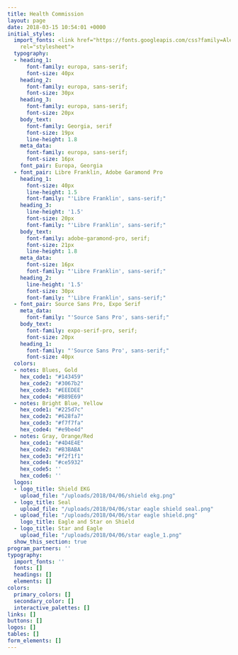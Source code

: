```yaml
---
title: Health Commission
layout: page
date: 2018-03-15 10:54:01 +0000
initial_styles:
  import_fonts: <link href="https://fonts.googleapis.com/css?family=Alegreya|Amiri|Archivo+Narrow|Cormorant+Garamond|Libre+Baskerville|Libre+Franklin|Lora|Montserrat|Nunito|Poppins|Source+Serif+Pro|Source+Sans+Pro|PT+Serif"
    rel="stylesheet">
  typography:
  - heading_1:
      font-family: europa, sans-serif;
      font-size: 40px
    heading_2:
      font-family: europa, sans-serif;
      font-size: 30px
    heading_3:
      font-family: europa, sans-serif;
      font-size: 20px
    body_text:
      font-family: Georgia, serif
      font-size: 19px
      line-height: 1.8
    meta_data:
      font-family: europa, sans-serif;
      font-size: 16px
    font_pair: Europa, Georgia
  - font_pair: Libre Franklin, Adobe Garamond Pro
    heading_1:
      font-size: 40px
      line-height: 1.5
      font-family: "'Libre Franklin', sans-serif;"
    heading_3:
      line-height: '1.5'
      font-size: 20px
      font-family: "'Libre Franklin', sans-serif;"
    body_text:
      font-family: adobe-garamond-pro, serif;
      font-size: 21px
      line-height: 1.8
    meta_data:
      font-size: 16px
      font-family: "'Libre Franklin', sans-serif;"
    heading_2:
      line-height: '1.5'
      font-size: 30px
      font-family: "'Libre Franklin', sans-serif;"
  - font_pair: Source Sans Pro, Expo Serif
    meta_data:
      font-family: "'Source Sans Pro', sans-serif;"
    body_text:
      font-family: expo-serif-pro, serif;
      font-size: 20px
    heading_1:
      font-family: "'Source Sans Pro', sans-serif;"
      font-size: 40px
  colors:
  - notes: Blues, Gold
    hex_code1: "#143459"
    hex_code2: "#3067b2"
    hex_code3: "#EEEDEE"
    hex_code4: "#B89E69"
  - notes: Bright Blue, Yellow
    hex_code1: "#225d7c"
    hex_code2: "#628fa7"
    hex_code3: "#f7f7fa"
    hex_code4: "#e9be4d"
  - notes: Gray, Orange/Red
    hex_code1: "#4D4E4E"
    hex_code2: "#B3BABA"
    hex_code3: "#f2f1f1"
    hex_code4: "#ce5932"
    hex_code5: ''
    hex_code6: ''
  logos:
  - logo_title: Shield EKG
    upload_file: "/uploads/2018/04/06/shield ekg.png"
  - logo_title: Seal
    upload_file: "/uploads/2018/04/06/star eagle shield seal.png"
  - upload_file: "/uploads/2018/04/06/star eagle shield.png"
    logo_title: Eagle and Star on Shield
  - logo_title: Star and Eagle
    upload_file: "/uploads/2018/04/06/star eagle_1.png"
  show_this_section: true
program_partners: ''
typography:
  import_fonts: ''
  fonts: []
  headings: []
  elements: []
colors:
  primary_colors: []
  secondary_color: []
  interactive_palettes: []
links: []
buttons: []
logos: []
tables: []
form_elements: []
---
```

